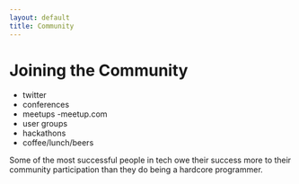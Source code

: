 ```yaml
---
layout: default
title: Community
---
```


# Joining the Community

* twitter
* conferences
* meetups -meetup.com
* user groups
* hackathons
* coffee/lunch/beers

Some of the most successful people in tech owe their success more to their community participation than they do being a hardcore programmer.
